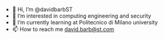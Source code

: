 - 👋 Hi, I’m @davidbarbST
- 👀 I’m interested in computing engineering and security
- 🌱 I’m currently learning at Politecnico di Milano university
- 📫 How to reach me david.barb@st.com

<!---
davidbarbST/davidbarbST is a ✨ special ✨ repository because its `README.md` (this file) appears on your GitHub profile.
You can click the Preview link to take a look at your changes.
--->
